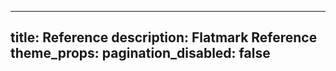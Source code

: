 

---
title: Reference
description: Flatmark Reference
theme_props:
  pagination_disabled: false
---





